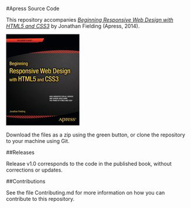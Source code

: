 #Apress Source Code

This repository accompanies [*Beginning Responsive Web Design with HTML5 and CSS3*](http://www.apress.com/9781430266945) by Jonathan Fielding (Apress, 2014).

![Cover image](9781430266945.jpg)

Download the files as a zip using the green button, or clone the repository to your machine using Git.

##Releases

Release v1.0 corresponds to the code in the published book, without corrections or updates.

##Contributions

See the file Contributing.md for more information on how you can contribute to this repository.
